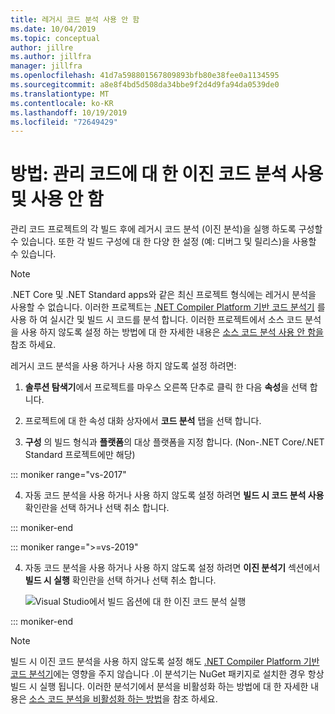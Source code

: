 ```yaml
---
title: 레거시 코드 분석 사용 안 함
ms.date: 10/04/2019
ms.topic: conceptual
author: jillre
ms.author: jillfra
manager: jillfra
ms.openlocfilehash: 41d7a598801567809893bfb80e38fee0a1134595
ms.sourcegitcommit: a8e8f4bd5d508da34bbe9f2d4d9fa94da0539de0
ms.translationtype: MT
ms.contentlocale: ko-KR
ms.lasthandoff: 10/19/2019
ms.locfileid: "72649429"
---
```

# <a name="how-to-enable-and-disable-binary-code-analysis-for-managed-code"></a>방법: 관리 코드에 대 한 이진 코드 분석 사용 및 사용 안 함

관리 코드 프로젝트의 각 빌드 후에 레거시 코드 분석 (이진 분석)을 실행 하도록 구성할 수 있습니다. 또한 각 빌드 구성에 대 한 다양 한 설정 (예: 디버그 및 릴리스)을 사용할 수 있습니다.

> [!NOTE]
> .NET Core 및 .NET Standard apps와 같은 최신 프로젝트 형식에는 레거시 분석을 사용할 수 없습니다. 이러한 프로젝트는 [.NET Compiler Platform 기반 코드 분석기](roslyn-analyzers-overview.md) 를 사용 하 여 실시간 및 빌드 시 코드를 분석 합니다. 이러한 프로젝트에서 소스 코드 분석을 사용 하지 않도록 설정 하는 방법에 대 한 자세한 내용은 [소스 코드 분석 사용 안 함을](disable-code-analysis.md)참조 하세요.

레거시 코드 분석을 사용 하거나 사용 하지 않도록 설정 하려면:

1. **솔루션 탐색기**에서 프로젝트를 마우스 오른쪽 단추로 클릭 한 다음 **속성**을 선택 합니다.

2. 프로젝트에 대 한 속성 대화 상자에서 **코드 분석** 탭을 선택 합니다.

3. **구성** 의 빌드 형식과 **플랫폼**의 대상 플랫폼을 지정 합니다. (Non-.NET Core/.NET Standard 프로젝트에만 해당)

::: moniker range="vs-2017"

4. 자동 코드 분석을 사용 하거나 사용 하지 않도록 설정 하려면 **빌드 시 코드 분석 사용** 확인란을 선택 하거나 선택 취소 합니다.

::: moniker-end

::: moniker range=">=vs-2019"

4. 자동 코드 분석을 사용 하거나 사용 하지 않도록 설정 하려면 **이진 분석기** 섹션에서 **빌드 시 실행** 확인란을 선택 하거나 선택 취소 합니다.

   ![Visual Studio에서 빌드 옵션에 대 한 이진 코드 분석 실행](media/run-on-build-binary-analyzers.png)

::: moniker-end

> [!NOTE]
> 빌드 시 이진 코드 분석을 사용 하지 않도록 설정 해도 [.NET Compiler Platform 기반 코드 분석기](roslyn-analyzers-overview.md)에는 영향을 주지 않습니다 .이 분석기는 NuGet 패키지로 설치한 경우 항상 빌드 시 실행 됩니다. 이러한 분석기에서 분석을 비활성화 하는 방법에 대 한 자세한 내용은 [소스 코드 분석을 비활성화 하는 방법](disable-code-analysis.md)을 참조 하세요.
